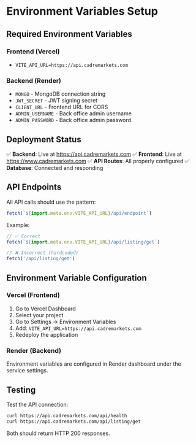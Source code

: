 # Environment Variables Setup

## Required Environment Variables

### Frontend (Vercel)
- `VITE_API_URL=https://api.cadremarkets.com`

### Backend (Render)
- `MONGO` - MongoDB connection string
- `JWT_SECRET` - JWT signing secret
- `CLIENT_URL` - Frontend URL for CORS
- `ADMIN_USERNAME` - Back office admin username
- `ADMIN_PASSWORD` - Back office admin password

## Deployment Status

✅ **Backend**: Live at https://api.cadremarkets.com
✅ **Frontend**: Live at https://www.cadremarkets.com
✅ **API Routes**: All properly configured
✅ **Database**: Connected and responding

## API Endpoints

All API calls should use the pattern:
```javascript
fetch(`${import.meta.env.VITE_API_URL}/api/endpoint`)
```

Example:
```javascript
// ✅ Correct
fetch(`${import.meta.env.VITE_API_URL}/api/listing/get`)

// ❌ Incorrect (hardcoded)
fetch('/api/listing/get')
```

## Environment Variable Configuration

### Vercel (Frontend)
1. Go to Vercel Dashboard
2. Select your project
3. Go to Settings → Environment Variables
4. Add: `VITE_API_URL=https://api.cadremarkets.com`
5. Redeploy the application

### Render (Backend)
Environment variables are configured in Render dashboard under the service settings.

## Testing

Test the API connection:
```bash
curl https://api.cadremarkets.com/api/health
curl https://api.cadremarkets.com/api/listing/get
```

Both should return HTTP 200 responses. 